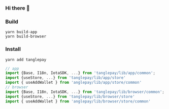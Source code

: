 ### Hi there 👋

<!--
**TanglePay/TanglePay** is a ✨ _special_ ✨ repository because its `README.md` (this file) appears on your GitHub profile.

Here are some ideas to get you started:

- 🔭 I’m currently working on ...
- 🌱 I’m currently learning ...
- 👯 I’m looking to collaborate on ...
- 🤔 I’m looking for help with ...
- 💬 Ask me about ...
- 📫 How to reach me: ...
- 😄 Pronouns: ...
- ⚡ Fun fact: ...
-->

### Build
```
yarn build-app
yarn build-browser
```

### Install
```
yarn add tanglepay
```
``` javascript
// app
import {Base, I18n, IotaSDK, ...} from 'tanglepay/lib/app/common';
import {useStore, ...} from 'tanglepay/lib/app/store'
import { useAddWallet } from 'anglepay/lib/app/store/common'
// browser
import {Base, I18n, IotaSDK, ...} from 'tanglepay/lib/browser/common';
import {useStore, ...} from 'tanglepay/lib/browser/store'
import { useAddWallet } from 'anglepay/lib/browser/store/common'
```